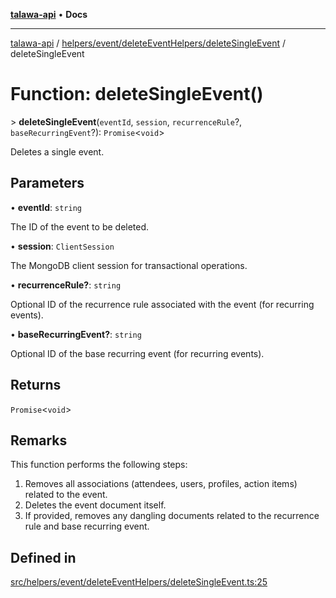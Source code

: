[**talawa-api**](../../../../../README.md) • **Docs**

***

[talawa-api](../../../../../modules.md) / [helpers/event/deleteEventHelpers/deleteSingleEvent](../README.md) / deleteSingleEvent

# Function: deleteSingleEvent()

\> **deleteSingleEvent**(`eventId`, `session`, `recurrenceRule`?, `baseRecurringEvent`?): `Promise`\<`void`\>

Deletes a single event.

## Parameters

• **eventId**: `string`

The ID of the event to be deleted.

• **session**: `ClientSession`

The MongoDB client session for transactional operations.

• **recurrenceRule?**: `string`

Optional ID of the recurrence rule associated with the event (for recurring events).

• **baseRecurringEvent?**: `string`

Optional ID of the base recurring event (for recurring events).

## Returns

`Promise`\<`void`\>

## Remarks

This function performs the following steps:
1. Removes all associations (attendees, users, profiles, action items) related to the event.
2. Deletes the event document itself.
3. If provided, removes any dangling documents related to the recurrence rule and base recurring event.

## Defined in

[src/helpers/event/deleteEventHelpers/deleteSingleEvent.ts:25](https://github.com/PalisadoesFoundation/talawa-api/blob/d0c167bb942c4778fba221c2cdd27665fc7dbf61/src/helpers/event/deleteEventHelpers/deleteSingleEvent.ts#L25)
